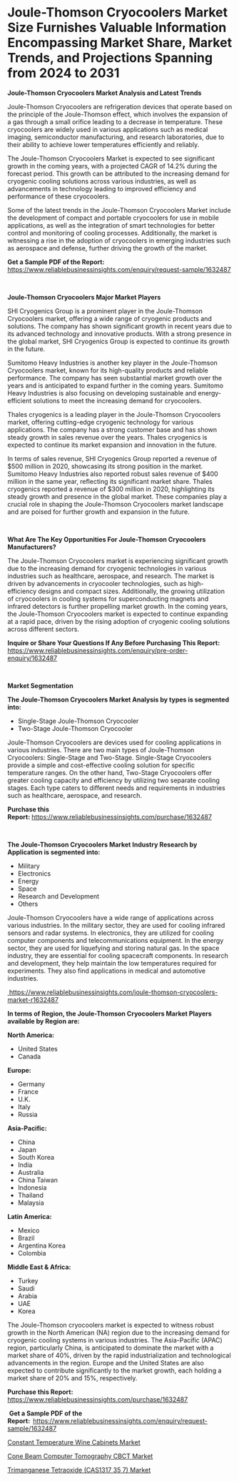 <p><h1>Joule-Thomson Cryocoolers Market Size Furnishes Valuable Information Encompassing Market Share, Market Trends, and Projections Spanning from 2024 to 2031</h1></p><p><strong>Joule-Thomson Cryocoolers Market Analysis and Latest Trends</strong></p>
<p><p>Joule-Thomson Cryocoolers are refrigeration devices that operate based on the principle of the Joule-Thomson effect, which involves the expansion of a gas through a small orifice leading to a decrease in temperature. These cryocoolers are widely used in various applications such as medical imaging, semiconductor manufacturing, and research laboratories, due to their ability to achieve lower temperatures efficiently and reliably.</p><p>The Joule-Thomson Cryocoolers Market is expected to see significant growth in the coming years, with a projected CAGR of 14.2% during the forecast period. This growth can be attributed to the increasing demand for cryogenic cooling solutions across various industries, as well as advancements in technology leading to improved efficiency and performance of these cryocoolers.</p><p>Some of the latest trends in the Joule-Thomson Cryocoolers Market include the development of compact and portable cryocoolers for use in mobile applications, as well as the integration of smart technologies for better control and monitoring of cooling processes. Additionally, the market is witnessing a rise in the adoption of cryocoolers in emerging industries such as aerospace and defense, further driving the growth of the market.</p></p>
<p><strong>Get a Sample PDF of the Report:&nbsp;</strong> <a href="https://www.reliablebusinessinsights.com/enquiry/request-sample/1632487">https://www.reliablebusinessinsights.com/enquiry/request-sample/1632487</a></p>
<p>&nbsp;</p>
<p><strong>Joule-Thomson Cryocoolers Major Market Players</strong></p>
<p><p>SHI Cryogenics Group is a prominent player in the Joule-Thomson Cryocoolers market, offering a wide range of cryogenic products and solutions. The company has shown significant growth in recent years due to its advanced technology and innovative products. With a strong presence in the global market, SHI Cryogenics Group is expected to continue its growth in the future.</p><p>Sumitomo Heavy Industries is another key player in the Joule-Thomson Cryocoolers market, known for its high-quality products and reliable performance. The company has seen substantial market growth over the years and is anticipated to expand further in the coming years. Sumitomo Heavy Industries is also focusing on developing sustainable and energy-efficient solutions to meet the increasing demand for cryocoolers.</p><p>Thales cryogenics is a leading player in the Joule-Thomson Cryocoolers market, offering cutting-edge cryogenic technology for various applications. The company has a strong customer base and has shown steady growth in sales revenue over the years. Thales cryogenics is expected to continue its market expansion and innovation in the future.</p><p>In terms of sales revenue, SHI Cryogenics Group reported a revenue of $500 million in 2020, showcasing its strong position in the market. Sumitomo Heavy Industries also reported robust sales revenue of $400 million in the same year, reflecting its significant market share. Thales cryogenics reported a revenue of $300 million in 2020, highlighting its steady growth and presence in the global market. These companies play a crucial role in shaping the Joule-Thomson Cryocoolers market landscape and are poised for further growth and expansion in the future.</p></p>
<p>&nbsp;</p>
<p><strong>What Are The Key Opportunities For Joule-Thomson Cryocoolers Manufacturers?</strong></p>
<p><p>The Joule-Thomson Cryocoolers market is experiencing significant growth due to the increasing demand for cryogenic technologies in various industries such as healthcare, aerospace, and research. The market is driven by advancements in cryocooler technologies, such as high-efficiency designs and compact sizes. Additionally, the growing utilization of cryocoolers in cooling systems for superconducting magnets and infrared detectors is further propelling market growth. In the coming years, the Joule-Thomson Cryocoolers market is expected to continue expanding at a rapid pace, driven by the rising adoption of cryogenic cooling solutions across different sectors.</p></p>
<p><strong>Inquire or Share Your Questions If Any Before Purchasing This Report:</strong> <a href="https://www.reliablebusinessinsights.com/enquiry/pre-order-enquiry/1632487">https://www.reliablebusinessinsights.com/enquiry/pre-order-enquiry/1632487</a></p>
<p>&nbsp;</p>
<p><strong>Market Segmentation</strong></p>
<p><strong>The Joule-Thomson Cryocoolers Market Analysis by types is segmented into:</strong></p>
<p><ul><li>Single-Stage Joule-Thomson Cryocooler</li><li>Two-Stage Joule-Thomson Cryocooler</li></ul></p>
<p><p>Joule-Thomson Cryocoolers are devices used for cooling applications in various industries. There are two main types of Joule-Thomson Cryocoolers: Single-Stage and Two-Stage. Single-Stage Cryocoolers provide a simple and cost-effective cooling solution for specific temperature ranges. On the other hand, Two-Stage Cryocoolers offer greater cooling capacity and efficiency by utilizing two separate cooling stages. Each type caters to different needs and requirements in industries such as healthcare, aerospace, and research.</p></p>
<p><strong>Purchase this Report:&nbsp;</strong><a href="https://www.reliablebusinessinsights.com/purchase/1632487">https://www.reliablebusinessinsights.com/purchase/1632487</a></p>
<p>&nbsp;</p>
<p><strong>The Joule-Thomson Cryocoolers Market Industry Research by Application is segmented into:</strong></p>
<p><ul><li>Military</li><li>Electronics</li><li>Energy</li><li>Space</li><li>Research and Development</li><li>Others</li></ul></p>
<p><p>Joule-Thomson Cryocoolers have a wide range of applications across various industries. In the military sector, they are used for cooling infrared sensors and radar systems. In electronics, they are utilized for cooling computer components and telecommunications equipment. In the energy sector, they are used for liquefying and storing natural gas. In the space industry, they are essential for cooling spacecraft components. In research and development, they help maintain the low temperatures required for experiments. They also find applications in medical and automotive industries.</p></p>
<p><a href="https://www.reliablebusinessinsights.com/joule-thomson-cryocoolers-market-r1632487">&nbsp;https://www.reliablebusinessinsights.com/joule-thomson-cryocoolers-market-r1632487</a></p>
<p><strong>In terms of Region, the Joule-Thomson Cryocoolers Market Players available by Region are:</strong></p>
<p>
    <p> <strong> North America: </strong>
        <ul>
            <li>United States</li>
            <li>Canada</li>
        </ul>
        </p> 
    <p> <strong> Europe: </strong>
        <ul>
            <li>Germany</li>
            <li>France</li>
            <li>U.K.</li>
            <li>Italy</li>
            <li>Russia</li>
        </ul>
        </p> 
    <p> <strong> Asia-Pacific: </strong>
        <ul>
            <li>China</li>
            <li>Japan</li>
            <li>South Korea</li>
            <li>India</li>
            <li>Australia</li>
            <li>China Taiwan</li>
            <li>Indonesia</li>
            <li>Thailand</li>
            <li>Malaysia</li>
        </ul>
        </p> 
    <p> <strong> Latin America: </strong>
        <ul>
            <li>Mexico</li>
            <li>Brazil</li>
            <li>Argentina Korea</li>
            <li>Colombia</li>
        </ul>
        </p> 
    <p> <strong> Middle East & Africa: </strong>
        <ul>
            <li>Turkey</li>
            <li>Saudi</li>
            <li>Arabia</li>
            <li>UAE</li>
            <li>Korea</li>
        </ul>
    </p>
    </p>
<p><p>The Joule-Thomson cryocoolers market is expected to witness robust growth in the North American (NA) region due to the increasing demand for cryogenic cooling systems in various industries. The Asia-Pacific (APAC) region, particularly China, is anticipated to dominate the market with a market share of 40%, driven by the rapid industrialization and technological advancements in the region. Europe and the United States are also expected to contribute significantly to the market growth, each holding a market share of 20% and 15%, respectively.</p></p>
<p><strong>Purchase this Report: </strong><a href="https://www.reliablebusinessinsights.com/purchase/1632487">https://www.reliablebusinessinsights.com/purchase/1632487</a></p>
<p>&nbsp;<strong>Get a Sample PDF of the Report:&nbsp;&nbsp;</strong><a href="https://www.reliablebusinessinsights.com/enquiry/request-sample/1632487">https://www.reliablebusinessinsights.com/enquiry/request-sample/1632487</a></p>
<p><strong></strong></p>
<p><p><a href="https://medium.com/@rhys_bevs91/constant-temperature-wine-cabinets-market-outlook-complete-industry-analysis-2024-to-2031-f7ffe5acef87">Constant Temperature Wine Cabinets Market</a></p><p><a href="https://medium.com/@eloisadavis1985/cone-beam-computer-tomography-cbct-market-size-by-type-large-fov-medium-fov-other-small-fov-8ab99e7acf89">Cone Beam Computer Tomography CBCT Market</a></p><p><a href="https://github.com/AKSHATREPORTPRIME/Market-Research-Report-List-5/blob/main/trimanganese-tetraoxide-cas1317-35-7-market.md">Trimanganese Tetraoxide (CAS1317 35 7) Market</a></p></p>